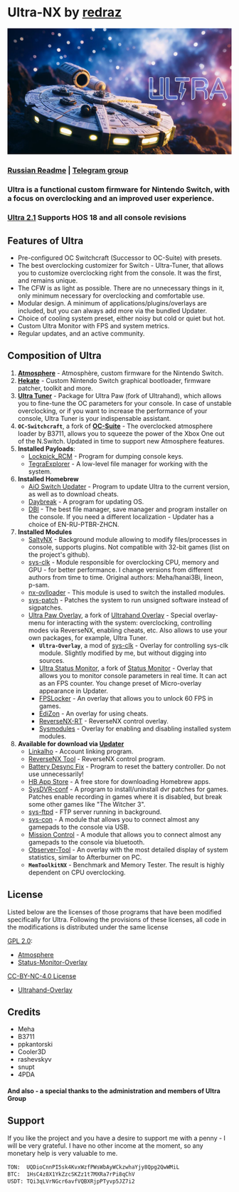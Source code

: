 # Ultra-NX by **[redraz](https://github.com/redraz)**

![](https://github.com/Ultra-NX/Ultra-Resources/raw/main/Ultra.png)

### [Russian Readme](README.md) | [Telegram group](https://t.me/UltraNX)

### Ultra is a functional custom firmware for Nintendo Switch, with a focus on overclocking and an improved user experience.

### [Ultra 2.1](https://github.com/Ultra-NX/Ultra/releases/tag/2.1-R1) Supports HOS 18 and all console revisions

## Features of Ultra

* Pre-configured OC Switchcraft (Successor to OC-Suite) with presets.
* The best overclocking customizer for Switch - Ultra-Tuner, that allows you to customize overclocking right from the console. It was the first, and remains unique.
* The CFW is as light as possible. There are no unnecessary things in it, only minimum necessary for overclocking and comfortable use.
* Modular design. A minimum of applications/plugins/overlays are included, but you can always add more via the bundled Updater.
* Choice of cooling system preset, either noisy but cold or quiet but hot.
* Custom Ultra Monitor with FPS and system metrics.
* Regular updates, and an active community.

## Composition of Ultra

1. **[Atmosphere](https://github.com/Atmosphere-NX/Atmosphere)** - Atmosphère, custom firmware for the Nintendo Switch.
1. **[Hekate](https://github.com/CTCaer/hekate)** - Custom Nintendo Switch graphical bootloader, firmware patcher, toolkit and more.
1. **[Ultra Tuner](https://github.com/Ultra-NX/Ultra-Tuner)** - Package for Ultra Paw (fork of Ultrahand), which allows you to fine-tune the OC parameters for your console. In case of unstable overclocking, or if you want to increase the performance of your console, Ultra Tuner is your indispensable assistant.
1. **`OC-Switchcraft`**, a fork of **[OC-Suite](https://github.com/hanai3Bi/Switch-OC-Suite/)** - The overclocked atmosphere loader by B3711, allows you to squeeze the power of the Xbox One out of the N.Switch. Updated in time to support new Atmosphere features.
1. **Installed Payloads**:
   * [Lockpick_RCM](https://sigmapatches.su) - Program for dumping console keys.
   * [TegraExplorer](https://github.com/suchmememanyskill/TegraExplorer) - A low-level file manager for working with the system.
1. **Installed Homebrew**
   * [AiO Switch Updater](https://github.com/HamletDuFromage/aio-switch-updater) - Program to update Ultra to the current version, as well as to download cheats.
   * [Daybreak](https://codeberg.org/rashevskyv/kefir) - A program for updating OS.
   * [DBI](https://github.com/rashevskyv/dbi) - The best file manager, save manager and program installer on the console. If you need a different localization - Updater has a choice of EN-RU-PTBR-ZHCN.
1. **Installed Modules**
   * [SaltyNX](https://github.com/masagrator/SaltyNX) - Background module allowing to modify files/processes in console, supports plugins. Not compatible with 32-bit games (list on the project's github).
   * [sys-clk](https://github.com/hanai3Bi/Switch-OC-Suite) - Module responsible for overclocking CPU, memory and GPU - for better performance. I change versions from different authors from time to time. Original authors: Meha/hanai3Bi, lineon, p-sam.
   * [nx-ovlloader](https://github.com/zdm65477730/nx-ovlloader/) - This module is used to switch the installed modules.
   * [sys-patch](https://sigmapatches.su) - Patches the system to run unsigned software instead of sigpatches.
   * [Ultra Paw Overlay](https://github.com/Ultra-NX/Ultra-Paw-Overlay), a fork of [Ultrahand Overlay](https://github.com/ppkantorski/Ultrahand-Overlay) - Special overlay-menu for interacting with the system: overclocking, controlling modes via ReverseNX, enabling cheats, etc. Also allows to use your own packages, for example, Ultra Tuner.
     - **`Ultra-Overlay`**, a mod of [sys-clk](https://github.com/hanai3Bi/Switch-OC-Suite) - Overlay for controlling sys-clk module. Slightly modified by me, but without digging into sources.
     - [Ultra Status Monitor](https://github.com/Ultra-NX/Ultra-Status-Monitor), a fork of [Status Monitor](https://github.com/masagrator/Status-Monitor-Overlay) - Overlay that allows you to monitor console parameters in real time. It can act as an FPS counter. You change preset of Micro-overlay appearance in Updater.
     - [FPSLocker](https://github.com/masagrator/FPSLocker) - An overlay that allows you to unlock 60 FPS in games.
     - [EdiZon](https://github.com/proferabg/EdiZon-Overlay) - An overlay for using cheats.
     - [ReverseNX-RT](https://github.com/masagrator/ReverseNX-RT) - ReverseNX control overlay.
     - [Sysmodules](https://github.com/WerWolv/ovl-sysmodules/) - Overlay for enabling and disabling installed system modules.
1. **Available for download via [Updater](https://github.com/Ultra-NX/Ultra/wiki/Tuner-RU#Updater)**
   * [Linkalho](https://github.com/rdmrocha/linkalho) - Account linking program.
   * [ReverseNX Tool](https://github.com/masagrator/ReverseNX-Tool) - ReverseNX control program.
   * [Battery Desync Fix](https://github.com/CTCaer/battery_desync_fix_nx) - Program to reset the battery controller. Do not use unnecessarily!
   * [HB App Store](https://github.com/fortheusers/hb-appstore) - A free store for downloading Homebrew apps.
   * [SysDVR-conf](https://github.com/exelix11/SysDVR) - A program to install/uninstall dvr patches for games. Patches enable recording in games where it is disabled, but break some other games like "The Witcher 3".
   * [sys-ftpd](https://github.com/tomvita/sys-ftpd-light) - FTP server running in background.
   * [sys-con](https://github.com/cathery/sys-con) - A module that allows you to connect almost any gamepads to the console via USB.
   * [Mission Control](https://codeberg.org/rashevskyv/kefir) - A module that allows you to connect almost any gamepads to the console via bluetooth.
   * [Observer-Tool](https://github.com/rkuchkarov/Observer-Tool) - An overlay with the most detailed display of system statistics, similar to Afterburner on PC.
   * **`MemToolkitNX`** - Benchmark and Memory Tester. The result is highly dependent on CPU overclocking.


## License

Listed below are the licenses of those programs that have been modified specifically for Ultra. Following the provisions of these licenses, all code in the modifications is distributed under the same license

[GPL 2.0](https://github.com/Atmosphere-NX/Atmosphere/blob/master/LICENSE): 
  * [Atmosphere](https://github.com/Atmosphere-NX/Atmosphere)
  * [Status-Monitor-Overlay](https://github.com/masagrator/Status-Monitor-Overlay)

[CC-BY-NC-4.0 License](https://github.com/ppkantorski/Ultrahand-Overlay/blob/main/LICENSE)
  * [Ultrahand-Overlay](https://github.com/ppkantorski/Ultrahand-Overlay)

## Credits 

* Meha
* B3711
* ppkantorski
* Cooler3D
* rashevskyv
* snupt
* 4PDA
#### And also - a special thanks to the administration and members of Ultra Group

## Support

If you like the project and you have a desire to support me with a penny - I will be very grateful.
I have no other income at the moment, so any monetary help is very valuable to me.            
```
TON:  UQDioCnnPI5sk4KvxWzfPWsWbAyWCkzwhaYjy8Qpg2QwWMiL
BTC:  1HsC4z8X1YkZzcSKZz1t7MXRa7rPi8qChV
USDT: TQi3qLVrNGcr6avfVQBXRjpPTyvp5JZ7i2
```